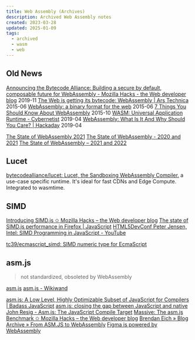 ```yaml
---
title: Web Assembly (Archives)
description: Archived Web Assembly notes
created: 2023-03-28
updated: 2025-01-09
tags:
  - archived
  - wasm
  - web
---
```


## Old News

[Announcing the Bytecode Alliance: Building a secure by default, composable future for WebAssembly - Mozilla Hacks - the Web developer blog](https://hacks.mozilla.org/2019/11/announcing-the-bytecode-alliance/) 2019-11
[The Web is getting its bytecode: WebAssembly | Ars Technica](http://arstechnica.com/information-technology/2015/06/the-web-is-getting-its-bytecode-webassembly/) 2015-06
[WebAssembly: a binary format for the web](http://www.2ality.com/2015/06/web-assembly.html) 2015-06
[7 Things You Should Know About WebAssembly](https://auth0.com/blog/2015/10/14/7-things-you-should-know-about-web-assembly) 2015-10
[WASM: Universal Application Runtime - Cybernetist](https://cybernetist.com/2019/04/25/wasm-universal-application-runtime/) 2019-04
[WebAssembly: What Is It And Why Should You Care? | Hackaday](https://hackaday.com/2019/04/04/webassembly-what-is-it-and-why-should-you-care/) 2019-04

[The State of WebAssembly 2021](https://blog.scottlogic.com/2021/06/21/state-of-wasm.html)
[The State of WebAssembly - 2020 and 2021](https://platform.uno/blog/the-state-of-webassembly-2020-and-2021/)
[The State of WebAssembly – 2021 and 2022](https://platform.uno/blog/the-state-of-webassembly-2021-and-2022/)

## Lucet

[bytecodealliance/lucet: Lucet, the Sandboxing WebAssembly Compiler.](https://github.com/bytecodealliance/lucet) a use-case specific runtime. It's ideal for fast CDNs and Edge Compute. Integrated to wasmtime.

## SIMD

[Introducing SIMD.js ✩ Mozilla Hacks – the Web developer blog](https://hacks.mozilla.org/2014/10/introducing-simd-js/)
[The state of SIMD.js performance in Firefox | JavaScript](https://blog.mozilla.org/javascript/2015/03/10/state-of-simd-js-performance-in-firefox/)
[HTML5DevConf Peter Jensen, Intel: SIMD Programming in JavaScript - YouTube](https://www.youtube.com/watch?v=CbMXkbqQBcQ)

[tc39/ecmascript_simd: SIMD numeric type for EcmaScript](https://github.com/tc39/ecmascript_simd)

## asm.js

> not standardized, obsoleted by WebAssembly

[asm.js](http://asmjs.org/)
[asm.js - Wikiwand](https://www.wikiwand.com/en/Asm.js)

[asm.js: A Low Level, Highly Optimizable Subset of JavaScript for Compilers | Badass JavaScript](http://badassjs.com/post/43420901994/asm-js-a-low-level-highly-optimizable-subset-of)
[asm.js: closing the gap between JavaScript and native](http://www.2ality.com/2013/02/asm-js.html)
[John Resig - Asm.js: The JavaScript Compile Target](http://ejohn.org/blog/asmjs-javascript-compile-target/)
[Massive: The asm.js Benchmark ✩ Mozilla Hacks – the Web developer blog](https://hacks.mozilla.org/2014/11/massive-the-asm-js-benchmark/)
[Brendan Eich » Blog Archive » From ASM.JS to WebAssembly](https://brendaneich.com/2015/06/from-asm-js-to-webassembly/)
[Figma is powered by WebAssembly](https://www.figma.com/blog/webassembly-cut-figmas-load-time-by-3x/)
